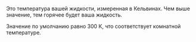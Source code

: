 Это температура вашей жидкости, измеренная в Кельвинах. Чем выше значение, тем горячее будет ваша жидкость. 

Значение по умолчанию равно 300 К, что соответствует комнатной температуре.